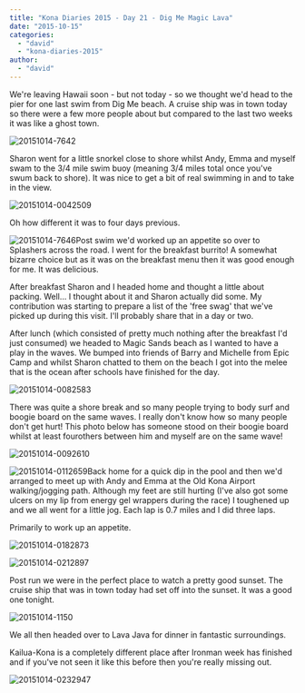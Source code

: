 ```yaml
---
title: "Kona Diaries 2015 - Day 21 - Dig Me Magic Lava"
date: "2015-10-15"
categories: 
  - "david"
  - "kona-diaries-2015"
author: 
  - "david"
---
```


We're leaving Hawaii soon - but not today - so we thought we'd head to the pier for one last swim from Dig Me beach. A cruise ship was in town today so there were a few more people about but compared to the last two weeks it was like a ghost town.

![20151014-7642](/images/2015/20151014-7642.jpg)

Sharon went for a little snorkel close to shore whilst Andy, Emma and myself swam to the 3/4 mile swim buoy (meaning 3/4 miles total once you've swum back to shore). It was nice to get a bit of real swimming in and to take in the view.

![20151014-0042509](/images/2015/20151014-0042509.jpg)

Oh how different it was to four days previous.

![20151014-7646](/images/2015/20151014-7646.jpg)Post swim we'd worked up an appetite so over to Splashers across the road. I went for the breakfast burrito! A somewhat bizarre choice but as it was on the breakfast menu then it was good enough for me. It was delicious.

After breakfast Sharon and I headed home and thought a little about packing. Well... I thought about it and Sharon actually did some. My contribution was starting to prepare a list of the 'free swag' that we've picked up during this visit. I'll probably share that in a day or two.

After lunch (which consisted of pretty much nothing after the breakfast I'd just consumed) we headed to Magic Sands beach as I wanted to have a play in the waves. We bumped into friends of Barry and Michelle from Epic Camp and whilst Sharon chatted to them on the beach I got into the melee that is the ocean after schools have finished for the day.

![20151014-0082583](/images/2015/20151014-0082583.jpg)

There was quite a shore break and so many people trying to body surf and boogie board on the same waves. I really don't know how so many people don't get hurt! This photo below has someone stood on their boogie board whilst at least fourothers between him and myself are on the same wave!

 ![20151014-0092610](/images/2015/20151014-0092610.jpg) 

![20151014-0112659](/images/2015/20151014-0112659.jpg)Back home for a quick dip in the pool and then we'd arranged to meet up with Andy and Emma at the Old Kona Airport walking/jogging path. Although my feet are still hurting (I've also got some ulcers on my lip from energy gel wrappers during the race) I toughened up and we all went for a little jog. Each lap is 0.7 miles and I did three laps.

Primarily to work up an appetite.

![20151014-0182873](/images/2015/20151014-0182873.jpg)

![20151014-0212897](/images/2015/20151014-0212897.jpg)

Post run we were in the perfect place to watch a pretty good sunset. The cruise ship that was in town today had set off into the sunset. It was a good one tonight.

![20151014-1150](/images/2015/20151014-1150.jpg)

We all then headed over to Lava Java for dinner in fantastic surroundings.

Kailua-Kona is a completely different place after Ironman week has finished and if you've not seen it like this before then you're really missing out.

![20151014-0232947](/images/2015/20151014-0232947.jpg)
